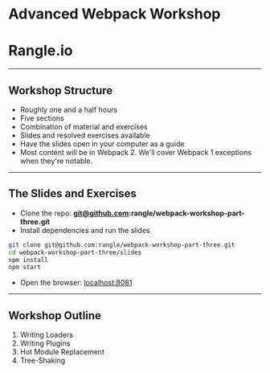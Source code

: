 # Advanced Webpack Workshop

# Rangle.io

---

## Workshop Structure

- Roughly one and a half hours
- Five sections
- Combination of material and exercises
- Slides and resolved exercises available
- Have the slides open in your computer as a guide
- Most content will be in Webpack 2. We'll cover Webpack 1 exceptions when they're notable.

---

## The Slides and Exercises

- Clone the repo: **git@github.com:rangle/webpack-workshop-part-three.git**
- Install dependencies and run the slides

```sh
git clone git@github.com:rangle/webpack-workshop-part-three.git
cd webpack-workshop-part-three/slides
npm install
npm start
```

- Open the browser: [localhost:8081](http://localhost:8081)

---

## Workshop Outline

1. Writing Loaders
2. Writing Plugins
3. Hot Module Replacement
4. Tree-Shaking
